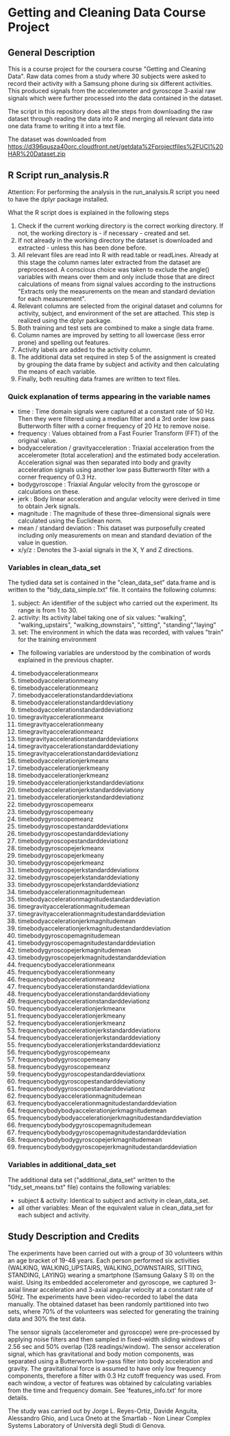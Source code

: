 # Getting and Cleaning Data Course Project

## General Description

This is a course project for the coursera course "Getting and Cleaning Data". Raw data comes from a study where 30 subjects were asked to record their activity with a Samsung phone during six different activities. This produced signals from the accelerometer and gyroscope 3-axial raw signals which were further processed into the data contained in the dataset.

The script in this repository does all the steps from downloading the raw dataset through reading the data into R and merging all relevant data into one data frame to writing it into a text file.

The dataset was downloaded from https://d396qusza40orc.cloudfront.net/getdata%2Fprojectfiles%2FUCI%20HAR%20Dataset.zip

## R Script run_analysis.R
Attention: For performing the analysis in the run_analysis.R script you need to have the dplyr package installed.

What the R script does is explained in the following steps
1. Check if the current working directory is the correct working directory. If not, the working directory is - if necessary - created and set.
2. If not already in the working directory the dataset is downloaded and extracted - unless this has been done before.
3. All relevant files are read into R with read.table or readLines. Already at this stage the column names later extracted from the dataset are preprocessed.
A conscious choice was taken to exclude the angle() variables with means over them and only include those that are direct calculations of means from signal values according to the instructions "Extracts only the measurements on the mean and standard deviation for each measurement".
4. Relevant columns are selected from the original dataset and columns for activity, subject, and environment of the set are attached. This step is realized using the dplyr package.
5. Both training and test sets are combined to make a single data frame.
6. Column names are improved by setting to all lowercase (less error prone) and spelling out features.
7. Activity labels are added to the activity column.
8. The additional data set required in step 5 of the assignment is created by grouping the data frame by subject and activity and then calculating the means of each variable.
9. Finally, both resulting data frames are written to text files.

### Quick explanation of terms appearing in the variable names
* time : Time domain signals were captured at a constant rate of 50 Hz. Then they were filtered using a median                      filter and a 3rd order low pass Butterworth filter with a corner frequency of 20 Hz to remove noise.
* frequency : Values obtained from a Fast Fourier Transform (FFT) of the original value.
* bodyacceleration / gravityacceleration : Triaxial acceleration from the accelerometer (total acceleration) and the                 estimated body acceleration. Acceleration signal was then separated into body and gravity                           acceleration signals using another low pass Butterworth filter with a corner frequency of 0.3 Hz.
* bodygyroscope : Triaxial Angular velocity from the gyroscope or calculations on these.
* jerk : Body linear acceleration and angular velocity were derived in time to obtain Jerk signals.
* magnitude : The magnitude of these three-dimensional signals were calculated using the Euclidean norm.
* mean / standard deviation : This dataset was purposefully created including only measurements on mean and standard                  deviation of the value in question.
* x/y/z   : Denotes the 3-axial signals in the X, Y and Z directions.

### Variables in clean_data_set
The tydied data set is contained in the "clean_data_set" data.frame and is written to the "tidy_data_simple.txt" file. It contains the following columns:

1. subject:      An identifier of the subject who carried out the experiment. Its range is from 1 to 30. 
2. activity:     Its activity label taking one of six values: "walking", "walking_upstairs", "walking_downstairs",                    "sitting", "standing","laying" 
3. set:          The environment in which the data was recorded, with values "train" for the training environment  

* The following variables are understood by the combination of words explained in the previous chapter.

4. timebodyaccelerationmeanx
5. timebodyaccelerationmeany 
6. timebodyaccelerationmeanz                                 
7. timebodyaccelerationstandarddeviationx                     
8. timebodyaccelerationstandarddeviationy                     
9. timebodyaccelerationstandarddeviationz                     
10. timegravityaccelerationmeanx                               
11. timegravityaccelerationmeany                               
12. timegravityaccelerationmeanz                               
13. timegravityaccelerationstandarddeviationx                  
14. timegravityaccelerationstandarddeviationy                  
15. timegravityaccelerationstandarddeviationz                  
16. timebodyaccelerationjerkmeanx                              
17. timebodyaccelerationjerkmeany                              
18. timebodyaccelerationjerkmeanz                              
19. timebodyaccelerationjerkstandarddeviationx                 
20. timebodyaccelerationjerkstandarddeviationy                 
21. timebodyaccelerationjerkstandarddeviationz                 
22. timebodygyroscopemeanx                                     
23. timebodygyroscopemeany                                     
24. timebodygyroscopemeanz                                     
25. timebodygyroscopestandarddeviationx                        
26. timebodygyroscopestandarddeviationy                        
27. timebodygyroscopestandarddeviationz                        
28. timebodygyroscopejerkmeanx                                 
29. timebodygyroscopejerkmeany                                 
30. timebodygyroscopejerkmeanz                                 
31. timebodygyroscopejerkstandarddeviationx                    
32. timebodygyroscopejerkstandarddeviationy                    
33. timebodygyroscopejerkstandarddeviationz                    
34. timebodyaccelerationmagnitudemean                          
35. timebodyaccelerationmagnitudestandarddeviation             
36. timegravityaccelerationmagnitudemean                       
37. timegravityaccelerationmagnitudestandarddeviation          
38. timebodyaccelerationjerkmagnitudemean                      
39. timebodyaccelerationjerkmagnitudestandarddeviation         
40. timebodygyroscopemagnitudemean                             
41. timebodygyroscopemagnitudestandarddeviation                
42. timebodygyroscopejerkmagnitudemean                         
43. timebodygyroscopejerkmagnitudestandarddeviation
44. frequencybodyaccelerationmeanx                             
45. frequencybodyaccelerationmeany                             
46. frequencybodyaccelerationmeanz                             
47. frequencybodyaccelerationstandarddeviationx                
48. frequencybodyaccelerationstandarddeviationy                
49. frequencybodyaccelerationstandarddeviationz                
50. frequencybodyaccelerationjerkmeanx                         
51. frequencybodyaccelerationjerkmeany                         
52. frequencybodyaccelerationjerkmeanz                         
53. frequencybodyaccelerationjerkstandarddeviationx            
54. frequencybodyaccelerationjerkstandarddeviationy            
55. frequencybodyaccelerationjerkstandarddeviationz            
56. frequencybodygyroscopemeanx                                
57. frequencybodygyroscopemeany                                
58. frequencybodygyroscopemeanz                                
59. frequencybodygyroscopestandarddeviationx                   
60. frequencybodygyroscopestandarddeviationy                   
61. frequencybodygyroscopestandarddeviationz                   
62. frequencybodyaccelerationmagnitudemean                     
63. frequencybodyaccelerationmagnitudestandarddeviation        
64. frequencybodybodyaccelerationjerkmagnitudemean           
65. frequencybodybodyaccelerationjerkmagnitudestandarddeviation
66. frequencybodybodygyroscopemagnitudemean
67. frequencybodybodygyroscopemagnitudestandarddeviation
68. frequencybodybodygyroscopejerkmagnitudemean
69. frequencybodybodygyroscopejerkmagnitudestandarddeviation

### Variables in additional_data_set
The additional data set ("additional_data_set" written to the "tidy_set_means.txt" file) contains the following variables:

* subject & activity:   Identical to subject and activity in clean_data_set.
* all other variables:  Mean of the equivalent value in clean_data_set for each subject and activity.

## Study Description and Credits
The experiments have been carried out with a group of 30 volunteers within an age bracket of 19-48 years. Each person performed six activities (WALKING, WALKING_UPSTAIRS, WALKING_DOWNSTAIRS, SITTING, STANDING, LAYING) wearing a smartphone (Samsung Galaxy S II) on the waist. Using its embedded accelerometer and gyroscope, we captured 3-axial linear acceleration and 3-axial angular velocity at a constant rate of 50Hz. The experiments have been video-recorded to label the data manually. The obtained dataset has been randomly partitioned into two sets, where 70% of the volunteers was selected for generating the training data and 30% the test data. 

The sensor signals (accelerometer and gyroscope) were pre-processed by applying noise filters and then sampled in fixed-width sliding windows of 2.56 sec and 50% overlap (128 readings/window). The sensor acceleration signal, which has gravitational and body motion components, was separated using a Butterworth low-pass filter into body acceleration and gravity. The gravitational force is assumed to have only low frequency components, therefore a filter with 0.3 Hz cutoff frequency was used. From each window, a vector of features was obtained by calculating variables from the time and frequency domain. See 'features_info.txt' for more details. 

The study was carried out by Jorge L. Reyes-Ortiz, Davide Anguita, Alessandro Ghio, and Luca Oneto at the Smartlab - Non Linear Complex Systems Laboratory of Università degli Studi di Genova.